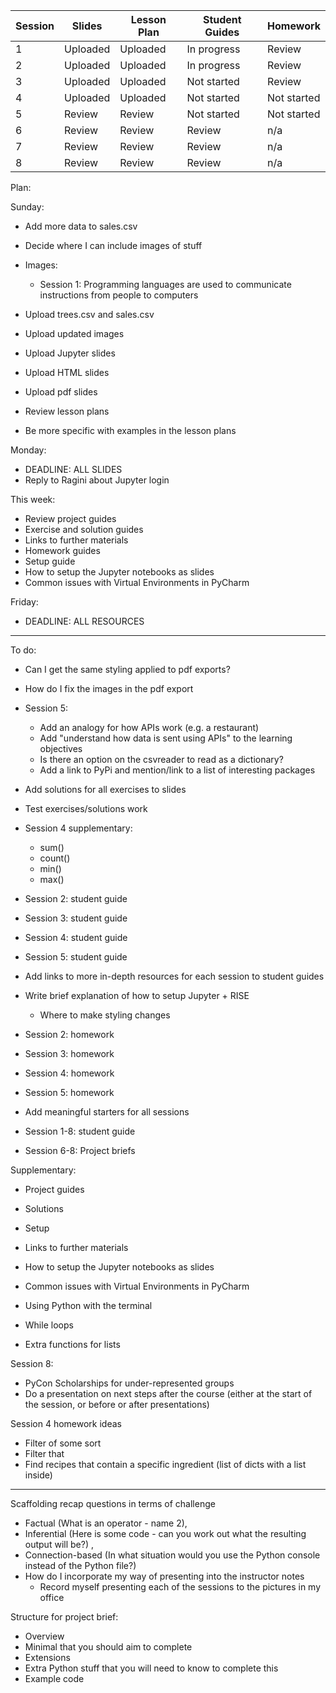 Session | Slides | Lesson Plan | Student Guides | Homework
---|---|---|---|---
1  | Uploaded | Uploaded | In progress |  Review 
2  | Uploaded | Uploaded | In progress |  Review 
3  | Uploaded | Uploaded | Not started |  Review 
4  | Uploaded | Uploaded | Not started |  Not started 
5  | Review | Review | Not started |  Not started 
6  | Review | Review | Review |  n/a 
7  | Review | Review | Review | n/a 
8  | Review | Review | Review | n/a 


Plan: 

Sunday:
- Add more data to sales.csv
- Decide where I can include images of stuff

- Images:
  - Session 1: Programming languages are used to communicate instructions from people to computers

- Upload trees.csv and sales.csv
- Upload updated images
- Upload Jupyter slides
- Upload HTML slides
- Upload pdf slides

- Review lesson plans
- Be more specific with examples in the lesson plans

Monday:
- DEADLINE: ALL SLIDES
- Reply to Ragini about Jupyter login

This week:
- Review project guides
- Exercise and solution guides
- Links to further materials
- Homework guides
- Setup guide
- How to setup the Jupyter notebooks as slides
- Common issues with Virtual Environments in PyCharm

Friday:
- DEADLINE: ALL RESOURCES

----


To do:

- Can I get the same styling applied to pdf exports?
- How do I fix the images in the pdf export

- Session 5:
  - Add an analogy for how APIs work (e.g. a restaurant)
  - Add "understand how data is sent using APIs" to the learning objectives
  - Is there an option on the csvreader to read as a dictionary?
  - Add a link to PyPi and mention/link to a list of interesting packages

- Add solutions for all exercises to slides
- Test exercises/solutions work

- Session 4 supplementary:
  - sum()
  - count()
  - min()
  - max()

- Session 2: student guide
- Session 3: student guide
- Session 4: student guide
- Session 5: student guide

- Add links to more in-depth resources for each session to student guides

- Write brief explanation of how to setup Jupyter + RISE
  - Where to make styling changes

- Session 2: homework
- Session 3: homework
- Session 4: homework
- Session 5: homework
- Add meaningful starters for all sessions
- Session 1-8: student guide
- Session 6-8: Project briefs

Supplementary:
- Project guides
- Solutions
- Setup
- Links to further materials
- How to setup the Jupyter notebooks as slides
- Common issues with Virtual Environments in PyCharm

- Using Python with the terminal
- While loops
- Extra functions for lists

Session 8:
- PyCon Scholarships for under-represented groups
- Do a presentation on next steps after the course (either at the start of the session, or before or after presentations)


Session 4 homework ideas
  - Filter of some sort
  - Filter that 
  - Find recipes that contain a specific ingredient (list of dicts with a list inside)

----


Scaffolding recap questions in terms of challenge
  - Factual (What is an operator - name 2), 
  - Inferential (Here is some code - can you work out what the resulting output will be?) , 
  - Connection-based (In what situation would you use the Python console instead of the Python file?)
- How do I incorporate my way of presenting into the instructor notes
  - Record myself presenting each of the sessions to the pictures in my office


Structure for project brief:
- Overview
- Minimal that you should aim to complete
- Extensions
- Extra Python stuff that you will need to know to complete this
- Example code
